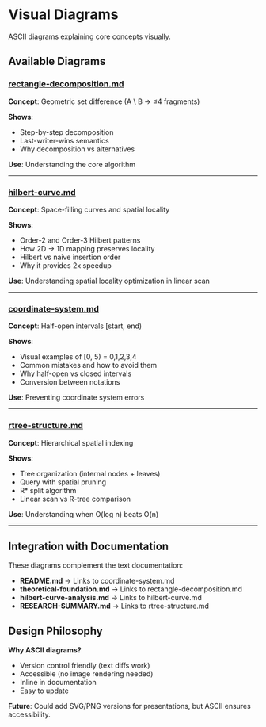 # Visual Diagrams

ASCII diagrams explaining core concepts visually.

## Available Diagrams

### [rectangle-decomposition.md](./rectangle-decomposition.md)

**Concept**: Geometric set difference (A \ B → ≤4 fragments)

**Shows**:

- Step-by-step decomposition
- Last-writer-wins semantics
- Why decomposition vs alternatives

**Use**: Understanding the core algorithm

---

### [hilbert-curve.md](./hilbert-curve.md)

**Concept**: Space-filling curves and spatial locality

**Shows**:

- Order-2 and Order-3 Hilbert patterns
- How 2D → 1D mapping preserves locality
- Hilbert vs naive insertion order
- Why it provides 2x speedup

**Use**: Understanding spatial locality optimization in linear scan

---

### [coordinate-system.md](./coordinate-system.md)

**Concept**: Half-open intervals [start, end)

**Shows**:

- Visual examples of [0, 5) = 0,1,2,3,4
- Common mistakes and how to avoid them
- Why half-open vs closed intervals
- Conversion between notations

**Use**: Preventing coordinate system errors

---

### [rtree-structure.md](./rtree-structure.md)

**Concept**: Hierarchical spatial indexing

**Shows**:

- Tree organization (internal nodes + leaves)
- Query with spatial pruning
- R\* split algorithm
- Linear scan vs R-tree comparison

**Use**: Understanding when O(log n) beats O(n)

---

## Integration with Documentation

These diagrams complement the text documentation:

- **README.md** → Links to coordinate-system.md
- **theoretical-foundation.md** → Links to rectangle-decomposition.md
- **hilbert-curve-analysis.md** → Links to hilbert-curve.md
- **RESEARCH-SUMMARY.md** → Links to rtree-structure.md

## Design Philosophy

**Why ASCII diagrams?**

- Version control friendly (text diffs work)
- Accessible (no image rendering needed)
- Inline in documentation
- Easy to update

**Future**: Could add SVG/PNG versions for presentations, but ASCII ensures accessibility.
